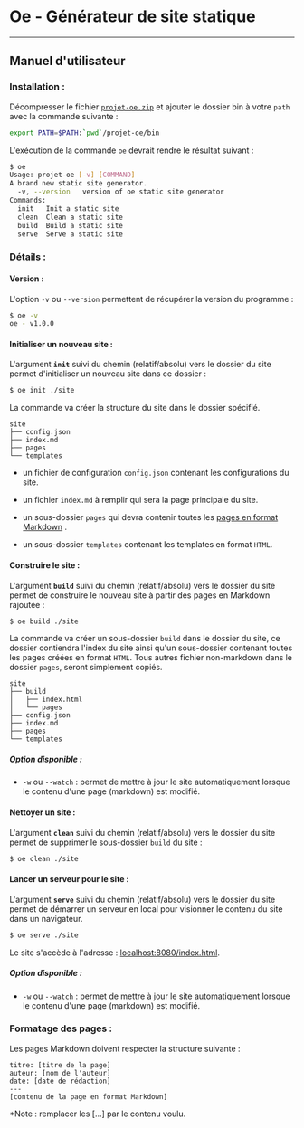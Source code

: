 # Oe - Générateur de site statique

---

## Manuel d'utilisateur

### Installation :

Décompresser le fichier [`projet-oe.zip`](https://github.com/gen-classroom/projet-oe/releases) et ajouter le dossier bin à votre `path`  avec la commande suivante :

```bash
export PATH=$PATH:`pwd`/projet-oe/bin
```

L'exécution de la commande `oe` devrait rendre le résultat suivant :

```bash
$ oe
Usage: projet-oe [-v] [COMMAND]
A brand new static site generator.
  -v, --version   version of oe static site generator
Commands:
  init   Init a static site
  clean  Clean a static site
  build  Build a static site
  serve  Serve a static site
```

### Détails :

#### Version :

L'option `-v` ou `--version` permettent de récupérer la version du programme :

```bash
$ oe -v
oe - v1.0.0
```

#### Initialiser un nouveau site :

L'argument **`init`** suivi du chemin (relatif/absolu) vers le dossier du site permet d'initialiser un nouveau site dans ce dossier :

```bash
$ oe init ./site
```

La commande va créer la structure du site dans le dossier spécifié.

```
site
├── config.json
├── index.md
├── pages
└── templates
```

- un fichier de configuration `config.json` contenant les configurations du site.

- un fichier `index.md` à remplir qui sera la page principale du site.
- un sous-dossier `pages` qui devra contenir toutes les [pages en format Markdown](#page) .

- un sous-dossier `templates` contenant les templates en format `HTML`.

#### Construire le site :

L'argument **`build`** suivi du chemin (relatif/absolu) vers le dossier du site permet de construire le nouveau site à partir des pages en Markdown rajoutée :

```bash
$ oe build ./site
```

La commande va créer un sous-dossier `build` dans le dossier du site, ce dossier contiendra l'index du site ainsi qu'un sous-dossier contenant toutes les pages créées en format `HTML`. Tous autres fichier non-markdown dans le dossier `pages`, seront simplement copiés.

```
site
├── build
│   ├── index.html
│   └── pages
├── config.json
├── index.md
├── pages
└── templates
```

##### Option disponible : 

- `-w` ou `--watch` : permet de mettre à jour le site automatiquement lorsque le contenu d'une page (markdown) est modifié.

#### Nettoyer un site :

L'argument **`clean`**  suivi du chemin (relatif/absolu) vers le dossier du site permet de supprimer le sous-dossier `build` du site :

```bash
$ oe clean ./site
```

#### Lancer un serveur pour le site :

L'argument **`serve`** suivi du chemin (relatif/absolu) vers le dossier du site permet de démarrer un serveur en local pour visionner le contenu du site dans un navigateur. 

```bash
$ oe serve ./site
```

Le site s'accède à l'adresse : [localhost:8080/index.html](http://localhost:8080/index.html).

##### Option disponible : 

- `-w` ou `--watch` : permet de mettre à jour le site automatiquement lorsque le contenu d'une page (markdown) est modifié.

### <a name="page"></a> Formatage des pages :

Les pages Markdown doivent respecter la structure suivante :

```
titre: [titre de la page]
auteur: [nom de l'auteur]
date: [date de rédaction]
---
[contenu de la page en format Markdown]
```

*Note : remplacer les [...] par le contenu voulu.
